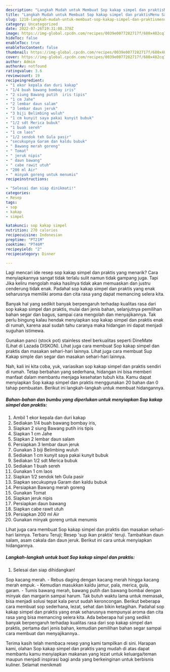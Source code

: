 ```yaml
---
description: "Langkah Mudah untuk Membuat Sop kakap simpel dan praktisMenu Sahur"
title: "Langkah Mudah untuk Membuat Sop kakap simpel dan praktisMenu Sahur"
slug: 1218-langkah-mudah-untuk-membuat-sop-kakap-simpel-dan-praktismenu-sahur
category: Uncategorized
date: 2022-07-26T19:31:08.378Z
image: https://img-global.cpcdn.com/recipes/0039e0077282717f/680x482cq70/sop-kakap-simpel-dan-praktis-foto-resep-utama.jpg
hideToc: false
enableToc: true
enableTocContent: false
thumbnail: https://img-global.cpcdn.com/recipes/0039e0077282717f/680x482cq70/sop-kakap-simpel-dan-praktis-foto-resep-utama.jpg
cover: https://img-global.cpcdn.com/recipes/0039e0077282717f/680x482cq70/sop-kakap-simpel-dan-praktis-foto-resep-utama.jpg
author: Admin
authorAv: notfound
ratingvalue: 3.6
reviewcount: 19
recipeingredient:
- "1 ekor kepala dan duri kakap"
- "1/4 buah bawang bombay iris"
- "2 siung Bawang putih  iris tipis"
- "1 cm Jahe"
- "2 lembar daun salam"
- "3 lembar daun jeruk"
- "3 biji Belimbing wuluh"
- "1 cm kunyit saya pakai kunyit bubuk"
- "1/2 sdt Merica bubuk"
- "1 buah sereh"
- "1 cm laos"
- "1/2 sendok teh Gula pasir"
- "secukupnya Garam dan kaldu bubuk"
- " Bawang merah goreng"
- " Tomat"
- " jeruk nipis"
- " daun bawang"
- " cabe rawit utuh"
- "200 ml Air"
- " minyak goreng untuk menumis"
recipeinstructions:

- "Selesai dan siap dinikmati!"
categories:
- Resep
tags:
- sop
- kakap
- simpel

katakunci: sop kakap simpel 
nutrition: 270 calories
recipecuisine: Indonesian
preptime: "PT21M"
cooktime: "PT46M"
recipeyield: "2"
recipecategory: Dinner

---
```



Lagi mencari ide resep sop kakap simpel dan praktis yang menarik? Cara menyiapkannya sangat tidak terlalu sulit namun tidak gampang juga. Tapi Jika keliru mengolah maka hasilnya tidak akan memuaskan dan justru cenderung tidak enak. Padahal sop kakap simpel dan praktis yang enak seharusnya memiliki aroma dan cita rasa yang dapat memancing selera kita.


Banyak hal yang sedikit banyak berpengaruh terhadap kualitas rasa dari sop kakap simpel dan praktis, mulai dari jenis bahan, selanjutnya pemilihan bahan segar dan bagus, sampai cara mengolah dan menyajikannya. Tak perlu bingung kalau hendak menyiapkan sop kakap simpel dan praktis enak di rumah, karena asal sudah tahu caranya maka hidangan ini dapat menjadi suguhan istimewa.

Gunakan panci (stock pot) stainless steel berkualitas seperti DineMate (Lihat di Lazada DISKON). Lihat juga cara membuat Sop kakap simpel dan praktis dan masakan sehari-hari lainnya. Lihat juga cara membuat Sup Kakap simple dan segar dan masakan sehari-hari lainnya.


Nah, kali ini kita coba, yuk, variasikan sop kakap simpel dan praktis sendiri di rumah. Tetap berbahan yang sederhana, hidangan ini bisa memberi manfaat dalam membantu menjaga kesehatan tubuh kita. Kamu dapat menyiapkan Sop kakap simpel dan praktis menggunakan 20 bahan dan 0 tahap pembuatan. Berikut ini langkah-langkah untuk membuat hidangannya.

<!--inarticleads1-->

##### Bahan-bahan dan bumbu yang diperlukan untuk menyiapkan Sop kakap simpel dan praktis:

1. Ambil 1 ekor kepala dan duri kakap
1. Sediakan 1/4 buah bawang bombay iris,
1. Siapkan 2 siung Bawang putih  iris tipis
1. Siapkan 1 cm Jahe
1. Siapkan 2 lembar daun salam
1. Persiapkan 3 lembar daun jeruk
1. Gunakan 3 biji Belimbing wuluh
1. Sediakan 1 cm kunyit saya pakai kunyit bubuk
1. Sediakan 1/2 sdt Merica bubuk
1. Sediakan 1 buah sereh
1. Gunakan 1 cm laos
1. Siapkan 1/2 sendok teh Gula pasir
1. Siapkan secukupnya Garam dan kaldu bubuk
1. Persiapkan  Bawang merah goreng
1. Gunakan  Tomat
1. Siapkan  jeruk nipis
1. Persiapkan  daun bawang
1. Siapkan  cabe rawit utuh
1. Persiapkan 200 ml Air
1. Gunakan  minyak goreng untuk menumis


Lihat juga cara membuat Sop kakap simpel dan praktis dan masakan sehari-hari lainnya. Terbaru Teruji; Resep &#39;sup ikan praktis&#39; teruji. Tambahkan daun salam, asam cakala dan daun jeruk. Berikut ini cara untuk menyiapkan hidangannya. 

<!--inarticleads2-->

##### Langkah-langkah untuk buat Sop kakap simpel dan praktis:


1. Selesai dan siap dihidangkan!

Sop kacang merah. - Rebus daging dengan kacang merah hingga kacang merah empuk. - Kemudian masukkan kaldu jamur, pala, merica, gula, garam. - Tumis bawang merah, bawang putih dan bawang bombai dengan minyak dan margarin sampai harum. Tak butuh waktu lama untuk memasak, bisa menjadi solusi tepat kala perut sudah keroncongan. Berikut beberapa cara membuat sop sederhana, lezat, sehat dan bikin ketagihan. Padahal sop kakap simpel dan praktis yang enak seharusnya mempunyai aroma dan cita rasa yang bisa memancing selera kita. Ada beberapa hal yang sedikit banyak berpengaruh terhadap kualitas rasa dari sop kakap simpel dan praktis, pertama dari jenis bahan, kemudian pemilihan bahan segar sampai cara membuat dan menyajikannya.. 

Terima kasih telah membaca resep yang kami tampilkan di sini. Harapan kami, olahan Sop kakap simpel dan praktis yang mudah di atas dapat membantu kamu menyiapkan makanan yang lezat untuk keluarga/teman maupun menjadi inspirasi bagi anda yang berkeinginan untuk berbisnis kuliner. Selamat menikmati
